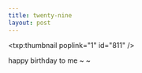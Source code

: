 ```yaml
---
title: twenty-nine
layout: post
---
```


<span class="pic3"><txp:thumbnail poplink="1" id="811" /></span>

happy birthday to me ~ ~